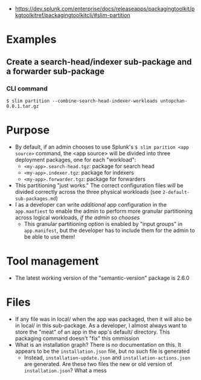 - https://dev.splunk.com/enterprise/docs/releaseapps/packagingtoolkit/pkgtoolkitref/packagingtoolkitcli/#slim-partition
# Examples
## Create a search-head/indexer sub-package and a forwarder sub-package
### CLI command
```
$ slim partition --combine-search-head-indexer-workloads untopchan-0.0.1.tar.gz 
```
# Purpose
- By default, if an admin chooses to use Splunk's `$ slim parition <app source>` command, the \<app source> will be divided into three deployment
  packages, one for each "workload":
  - `<my-app>.search-head.tgz`: package for search head
  - `<my-app>.indexer.tgz`: package for indexers
  - `<my-app>.forwarder.tgz`: package for forwarders
- This partitioning "just works." The correct configuration files _will_ be divided correctly across the three physical workloads (see
  `2-default-sub-packages.md`)
- I as a developer can write _additional_ app configuration in the `app.manfiest` to enable the admin to perform more granular partitioning across
  logical workloads, _if the admin so chooses_
  - This granular partitioning option is enabled by "input groups" in `app.manifest`, but the developer has to include them for the admin to be able
    to use them!
# Tool management
- The latest working version of the "semantic-version" package is 2.6.0
# Files
- If any file was in local/ when the app was packaged, then it will also be in local/ in this sub-package. As a developer, I almost always want to
  store the "meat" of an app in the app's default/ directory. This packaging command doesn't "fix" this ommission
- What is an installation graph? There is no documentation on this. It appears to be the `installation.json` file, but no such file is generated
  - Instead, `installation-update.json` and `installation-actions.json` are generated. Are these two files the new or old version of
    `installation.json`? What a mess